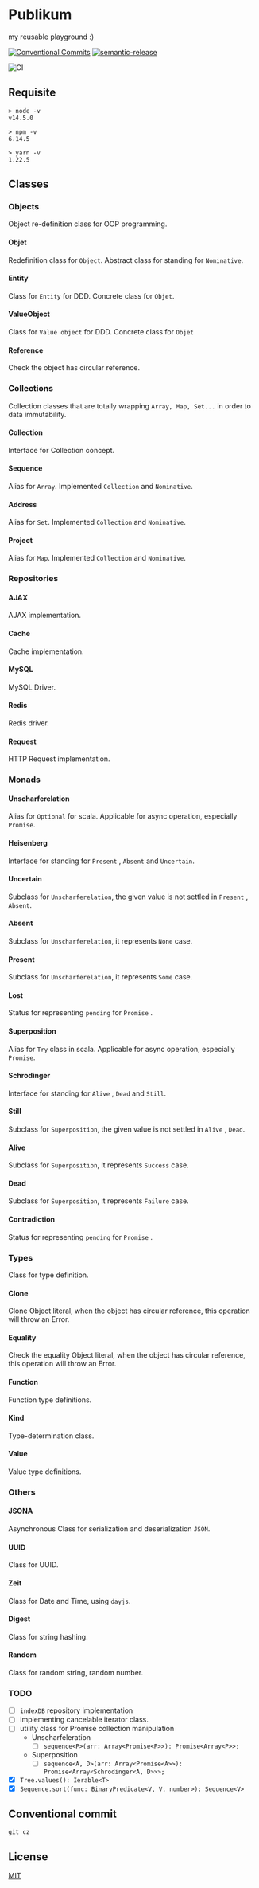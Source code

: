# Publikum

my reusable playground :)

[![Conventional Commits](https://img.shields.io/badge/Conventional%20Commits-1.0.0-yellow.svg)](https://conventionalcommits.org)
[![semantic-release](https://img.shields.io/badge/%20%20%F0%9F%93%A6%F0%9F%9A%80-semantic--release-e10079.svg)](https://github.com/semantic-release/semantic-release)

![CI](https://github.com/jamashita/publikum/workflows/CI/badge.svg)

## Requisite

```
> node -v
v14.5.0

> npm -v
6.14.5

> yarn -v
1.22.5
```

## Classes

### Objects

Object re-definition class for OOP programming.

#### Objet

Redefinition class for `Object`. Abstract class for standing for `Nominative`.

#### Entity

Class for `Entity` for DDD. Concrete class for `Objet`.

#### ValueObject

Class for `Value object` for DDD. Concrete class for `Objet`

#### Reference

Check the object has circular reference.

### Collections

Collection classes that are totally wrapping `Array, Map, Set...` in order to data immutability.

#### Collection

Interface for Collection concept.

#### Sequence

Alias for `Array`. Implemented `Collection` and `Nominative`.

#### Address

Alias for `Set`. Implemented `Collection` and `Nominative`.

#### Project

Alias for `Map`. Implemented `Collection` and `Nominative`.

### Repositories

#### AJAX

AJAX implementation.

#### Cache

Cache implementation.

#### MySQL

MySQL Driver.

#### Redis

Redis driver.

#### Request

HTTP Request implementation.

### Monads

#### Unscharferelation

Alias for `Optional` for scala. Applicable for async operation, especially `Promise`.

#### Heisenberg

Interface for standing for `Present` , `Absent` and `Uncertain`.

#### Uncertain

Subclass for `Unscharferelation`, the given value is not settled in `Present` , `Absent`.

#### Absent

Subclass for `Unscharferelation`, it represents `None` case.

#### Present

Subclass for `Unscharferelation`, it represents `Some` case.

#### Lost

Status for representing `pending` for `Promise` .

#### Superposition

Alias for `Try` class in scala. Applicable for async operation, especially `Promise`.

#### Schrodinger

Interface for standing for `Alive` , `Dead` and `Still`.

#### Still

Subclass for `Superposition`, the given value is not settled in `Alive` , `Dead`.

#### Alive

Subclass for `Superposition`, it represents `Success` case.

#### Dead

Subclass for `Superposition`, it represents `Failure` case.

#### Contradiction

Status for representing `pending` for `Promise` .

### Types

Class for type definition.

#### Clone

Clone Object literal, when the object has circular reference, this operation will throw an Error.

#### Equality

Check the equality Object literal, when the object has circular reference, this operation will throw an Error.

#### Function

Function type definitions.

#### Kind

Type-determination class.

#### Value

Value type definitions.

### Others

#### JSONA

Asynchronous Class for serialization and deserialization `JSON`.

#### UUID

Class for UUID.

#### Zeit

Class for Date and Time, using `dayjs`.

#### Digest

Class for string hashing.

#### Random

Class for random string, random number.

### TODO

* [ ] `indexDB` repository implementation
* [ ] implementing cancelable iterator class.
* [ ] utility class for Promise collection manipulation
  * Unscharfeleration
    * [ ] `sequence<P>(arr: Array<Promise<P>>): Promise<Array<P>>;`
  * Superposition
    * [ ] `sequence<A, D>(arr: Array<Promise<A>>): Promise<Array<Schrodinger<A, D>>>;`
* [x] `Tree.values(): Ierable<T>`
* [x] `Sequence.sort(func: BinaryPredicate<V, V, number>): Sequence<V>`

## Conventional commit

```
git cz
```

## License

[MIT](LICENSE)
